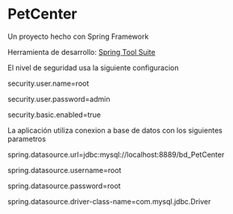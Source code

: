 # PetCenter
Un proyecto hecho con Spring Framework

Herramienta de desarrollo: [Spring Tool Suite](https://spring.io/tools/sts)

El nivel de seguridad usa la siguiente configuracion

security.user.name=root

security.user.password=admin

security.basic.enabled=true


La aplicación utiliza conexion a base de datos con los siguientes parametros

spring.datasource.url=jdbc:mysql://localhost:8889/bd_PetCenter

spring.datasource.username=root

spring.datasource.password=root

spring.datasource.driver-class-name=com.mysql.jdbc.Driver

